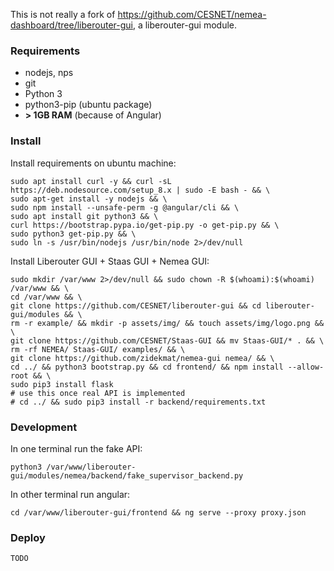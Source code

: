 This is not really a fork of https://github.com/CESNET/nemea-dashboard/tree/liberouter-gui, a liberouter-gui module.

### Requirements
 * nodejs, nps
 * git
 * Python 3
 * python3-pip (ubuntu package)
 * **> 1GB RAM** (because of Angular)


### Install

Install requirements on ubuntu machine:
```
sudo apt install curl -y && curl -sL https://deb.nodesource.com/setup_8.x | sudo -E bash - && \
sudo apt-get install -y nodejs && \
sudo npm install --unsafe-perm -g @angular/cli && \
sudo apt install git python3 && \
curl https://bootstrap.pypa.io/get-pip.py -o get-pip.py && \
sudo python3 get-pip.py && \
sudo ln -s /usr/bin/nodejs /usr/bin/node 2>/dev/null
```

Install Liberouter GUI + Staas GUI + Nemea GUI:
```
sudo mkdir /var/www 2>/dev/null && sudo chown -R $(whoami):$(whoami) /var/www && \
cd /var/www && \
git clone https://github.com/CESNET/liberouter-gui && cd liberouter-gui/modules && \
rm -r example/ && mkdir -p assets/img/ && touch assets/img/logo.png && \
git clone https://github.com/CESNET/Staas-GUI && mv Staas-GUI/* . && \
rm -rf NEMEA/ Staas-GUI/ examples/ && \
git clone https://github.com/zidekmat/nemea-gui nemea/ && \
cd ../ && python3 bootstrap.py && cd frontend/ && npm install --allow-root && \
sudo pip3 install flask
# use this once real API is implemented
# cd ../ && sudo pip3 install -r backend/requirements.txt
```

### Development

In one terminal run the fake API:
```
python3 /var/www/liberouter-gui/modules/nemea/backend/fake_supervisor_backend.py
```

In other terminal run angular:
```
cd /var/www/liberouter-gui/frontend && ng serve --proxy proxy.json
```


### Deploy
```
TODO
```
